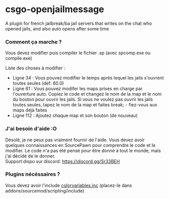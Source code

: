 # csgo-openjailmessage
A plugin for french jailbreak/ba jail servers that writes on the chat who opened jails, and also auto opens after some time

### Comment ça marche ?
Vous devez modifier puis compiler le fichier .sp (avec spcomp.exe ou compile.exe)

Liste des choses à modifier :
- Ligne 34 : Vous pouvez modifier le temps après lequel les jails s'ouvrent toutes seules (def: 60.0)
- Ligne 61 : Vous pouvez modifer les maps prises en charge par l'ouverture auto. Copiez le code et changez le nom de la map et le nom du bouton pour ouvrir les jails. Si vous ne voulez pas ouvrir les jails toutes seules, tapez le nom de la map et faites break; - fiez-vous aux maps déjà faites
- Ligne 112 : Ajoutez chaque map et son bouton (de nouveau)

### J'ai besoin d'aide :O
Désolé, je ne peux pas vraiment fournir de l'aide. Vous devez avoir quelques connaissances en SourcePawn pour comprendre le code et le modifier. Le code n'a pas été pensé pour être donné à tout le monde, mais j'ai décidé de le donner.\
Support dispo sur discord: https://discord.gg/Sr33BEH

### Plugins nécéssaires ?
Vous devez avoir l'include [colorvariables.inc](https://forums.alliedmods.net/showthread.php?t=267743) (placez-le dans addons/sourcemod/scripting/include)
